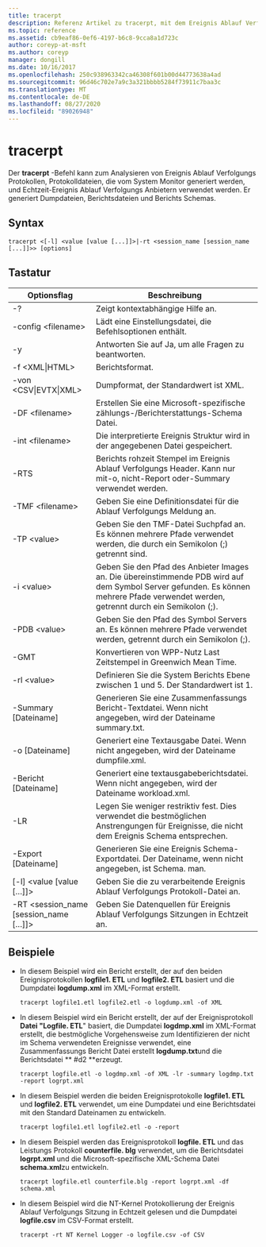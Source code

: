 ```yaml
---
title: tracerpt
description: Referenz Artikel zu tracerpt, mit dem Ereignis Ablauf Verfolgungs Protokolle, Protokolldateien, die vom System Monitor generiert werden, und echt Zeitablauf Verfolgungs Anbieter analysiert werden.
ms.topic: reference
ms.assetid: cb9eaf86-0ef6-4197-b6c8-9cca8a1d723c
author: coreyp-at-msft
ms.author: coreyp
manager: dongill
ms.date: 10/16/2017
ms.openlocfilehash: 250c938963342ca46308f601b00d44773638a4ad
ms.sourcegitcommit: 96d46c702e7a9c3a321bbbb5284f73911c7baa3c
ms.translationtype: MT
ms.contentlocale: de-DE
ms.lasthandoff: 08/27/2020
ms.locfileid: "89026948"
---
```

# <a name="tracerpt"></a>tracerpt

Der **tracerpt** -Befehl kann zum Analysieren von Ereignis Ablauf Verfolgungs Protokollen, Protokolldateien, die vom System Monitor generiert werden, und Echtzeit-Ereignis Ablauf Verfolgungs Anbietern verwendet werden. Er generiert Dumpdateien, Berichtsdateien und Berichts Schemas.

## <a name="syntax"></a>Syntax

```
tracerpt <[-l] <value [value [...]]>|-rt <session_name [session_name [...]]>> [options]
```

## <a name="options"></a>Tastatur

|              Optionsflag               |                                                                    Beschreibung                                                                    |
|----------------------------------------|---------------------------------------------------------------------------------------------------------------------------------------------------|
|                   -?                   |                                                         Zeigt kontextabhängige Hilfe an.                                                          |
|          -config \<filename>           |                                                 Lädt eine Einstellungsdatei, die Befehlsoptionen enthält.                                                  |
|                   -y                   |                                                  Antworten Sie auf Ja, um alle Fragen zu beantworten.                                                   |
|            -f \<XML\|HTML>             |                                                                  Berichtsformat.                                                                   |
|         -von \<CSV\|EVTX\|XML>          |                                                         Dumpformat, der Standardwert ist XML.                                                          |
|            -DF \<filename>             |                                            Erstellen Sie eine Microsoft-spezifische zählungs-/Berichterstattungs-Schema Datei.                                            |
|            -int \<filename>            |                                            Die interpretierte Ereignis Struktur wird in der angegebenen Datei gespeichert.                                            |
|                  -RTS                  |                        Berichts rohzeit Stempel im Ereignis Ablauf Verfolgungs Header. Kann nur mit-o, nicht-Report oder-Summary verwendet werden.                         |
|            -TMF \<filename>            |                                                  Geben Sie eine Definitionsdatei für die Ablauf Verfolgungs Meldung an.                                                  |
|              -TP \<value>              |                            Geben Sie den TMF-Datei Suchpfad an. Es können mehrere Pfade verwendet werden, die durch ein Semikolon (;) getrennt sind.                            |
|              -i \<value>               | Geben Sie den Pfad des Anbieter Images an. Die übereinstimmende PDB wird auf dem Symbol Server gefunden. Es können mehrere Pfade verwendet werden, getrennt durch ein Semikolon (;). |
|             -PDB \<value>              |                             Geben Sie den Pfad des Symbol Servers an. Es können mehrere Pfade verwendet werden, getrennt durch ein Semikolon (;).                             |
|                  -GMT                  |                                              Konvertieren von WPP-Nutz Last Zeitstempel in Greenwich Mean Time.                                               |
|              -rl \<value>              |                                               Definieren Sie die System Berichts Ebene zwischen 1 und 5. Der Standardwert ist 1.                                               |
|          -Summary [Dateiname]           |                                  Generieren Sie eine Zusammenfassungs Bericht-Textdatei. Wenn nicht angegeben, wird der Dateiname summary.txt.                                   |
|             -o [Dateiname]              |                                      Generiert eine Textausgabe Datei. Wenn nicht angegeben, wird der Dateiname dumpfile.xml.                                      |
|           -Bericht [Dateiname]           |                                  Generiert eine textausgabeberichtsdatei. Wenn nicht angegeben, wird der Dateiname workload.xml.                                   |
|                  -LR                   |                        Legen Sie weniger restriktiv fest. Dies verwendet die bestmöglichen Anstrengungen für Ereignisse, die nicht dem Ereignis Schema entsprechen.                         |
|           -Export [Dateiname]           |                                  Generieren Sie eine Ereignis Schema-Exportdatei. Der Dateiname, wenn nicht angegeben, ist Schema. man.                                   |
|       [-l] \<value [value […]]>        |                                                   Geben Sie die zu verarbeitende Ereignis Ablauf Verfolgungs Protokoll-Datei an.                                                    |
| -RT \<session_name [session_name […]]> |                                                Geben Sie Datenquellen für Ereignis Ablauf Verfolgungs Sitzungen in Echtzeit an.                                                |

## <a name="examples"></a>Beispiele

- In diesem Beispiel wird ein Bericht erstellt, der auf den beiden Ereignisprotokollen **logfile1. ETL** und **logfile2. ETL** basiert und die Dumpdatei **logdump.xml** im XML-Format erstellt.
  ```
  tracerpt logfile1.etl logfile2.etl -o logdump.xml -of XML
  ```
- In diesem Beispiel wird ein Bericht erstellt, der auf der Ereignisprotokoll **Datei "Logfile. ETL**" basiert, die Dumpdatei **logdmp.xml** im XML-Format erstellt, die bestmögliche Vorgehensweise zum Identifizieren der nicht im Schema verwendeten Ereignisse verwendet, eine Zusammenfassungs Bericht Datei erstellt **logdump.txt**und die Berichtsdatei ** #d2 **erzeugt.
  ```
  tracerpt logfile.etl -o logdmp.xml -of XML -lr -summary logdmp.txt -report logrpt.xml
  ```
- In diesem Beispiel werden die beiden Ereignisprotokolle **logfile1. ETL** und **logfile2. ETL** verwendet, um eine Dumpdatei und eine Berichtsdatei mit den Standard Dateinamen zu entwickeln.
  ```
  tracerpt logfile1.etl logfile2.etl -o -report
  ```
- In diesem Beispiel werden das Ereignisprotokoll **logfile. ETL** und das Leistungs Protokoll **counterfile. blg** verwendet, um die Berichtsdatei **logrpt.xml** und die Microsoft-spezifische XML-Schema Datei **schema.xml**zu entwickeln.
  ```
  tracerpt logfile.etl counterfile.blg -report logrpt.xml -df schema.xml
  ```
- In diesem Beispiel wird die NT-Kernel Protokollierung der Ereignis Ablauf Verfolgungs Sitzung in Echtzeit gelesen und die Dumpdatei **logfile.csv** im CSV-Format erstellt.
  ```
  tracerpt -rt NT Kernel Logger -o logfile.csv -of CSV
  ```
